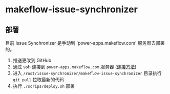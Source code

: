 # makeflow-issue-synchronizer

## 部署

目前 Issue Synchronizer 是手动到 'power-apps.makeflow.com' 服务器去部署的。

1. 推送更改到 GitHub
2. 通过 ssh 连接到 `power-apps.makeflow.com` 服务器 ([连接方法](https://www.yuque.com/mufan/server-configuration/servers))
3. 进入 `/root/issue-synchronizer/makeflow-issue-synchronizer` 目录执行 `git pull` 拉取最新的代码
4. 执行 `./scrips/deploy.sh` 部署
